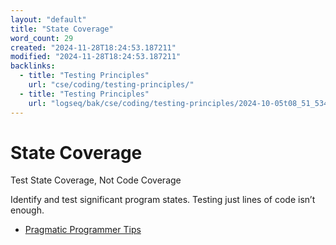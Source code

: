 ```yaml
---
layout: "default"
title: "State Coverage"
word_count: 29
created: "2024-11-28T18:24:53.187211"
modified: "2024-11-28T18:24:53.187211"
backlinks:
  - title: "Testing Principles"
    url: "cse/coding/testing-principles/"
  - title: "Testing Principles"
    url: "logseq/bak/cse/coding/testing-principles/2024-10-05t08_51_53400zdesktop/"
---
```

# State Coverage

Test State Coverage, Not Code Coverage

Identify and test significant program states. Testing just lines of code isn’t enough.


- [Pragmatic Programmer Tips](https://pragprog.com/tips/)